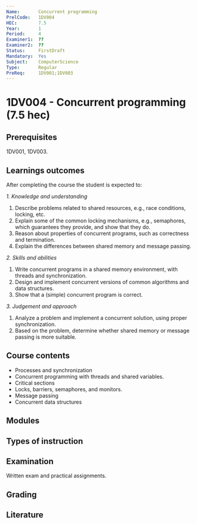 ```yaml
---
Name:       Concurrent programming
PrelCode:   1DV004
HEC:        7.5
Year:       1
Period:     4
Examiner1:  ??    
Examiner2:  ??
Status:     FirstDraft
Mandatory:  Yes
Subject:    ComputerScience
Type:       Regular
PreReq:     1DV001;1DV003  
---
```


# 1DV004 - Concurrent programming (7.5 hec)

## Prerequisites

1DV001, 1DV003.

## Learnings outcomes

After completing the course the student is expected to:

*1. Knowledge and understanding*

1. Describe problems related to shared resources, e.g., race conditions, locking, etc.
1. Explain some of the common locking mechanisms, e.g., semaphores, which guarantees they provide, and show that they do.
1. Reason about properties of concurrent programs, such as correctness and termination.
1. Explain the differences between shared memory and message passing.

*2.	Skills and abilities*

1. Write concurrent programs in a shared memory environment, with threads and synchronization.
1. Design and implement concurrent versions of common algorithms and data structures.
1. Show that a (simple) concurrent program is correct.

*3.	Judgement and approach*

1. Analyze a problem and implement a concurrent solution, using proper synchronization.
1. Based on the problem, determine whether shared memory or message passing is more suitable.

## Course contents

- Processes and synchronization
- Concurrent programming with threads and shared variables.
- Critical sections
- Locks, barriers, semaphores, and monitors.
- Message passing
- Concurrent data structures

## Modules

## Types of instruction

## Examination

Written exam and practical assignments.

## Grading

## Literature